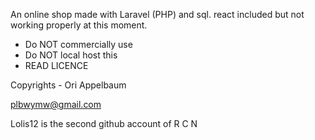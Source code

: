 An online shop made with Laravel (PHP) and sql.
react included but not working properly at this moment.

- Do NOT commercially use
- Do NOT local host this
- READ LICENCE

Copyrights - Ori Appelbaum

plbwymw@gmail.com


Lolis12 is the second github account of R C N
